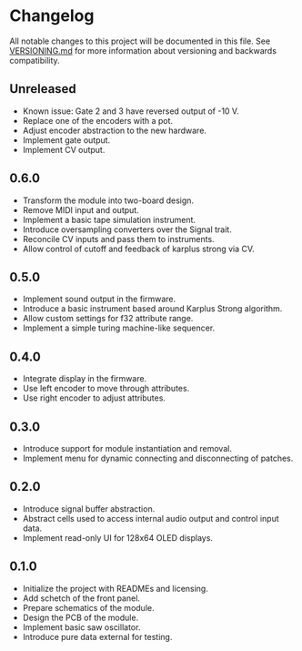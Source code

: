 # Changelog

All notable changes to this project will be documented in this file. See
[VERSIONING.md](VERSIONING.md) for more information about versioning and
backwards compatibility.

## Unreleased

* Known issue: Gate 2 and 3 have reversed output of -10 V.
* Replace one of the encoders with a pot.
* Adjust encoder abstraction to the new hardware.
* Implement gate output.
* Implement CV output.

## 0.6.0

* Transform the module into two-board design.
* Remove MIDI input and output.
* Implement a basic tape simulation instrument.
* Introduce oversampling converters over the Signal trait.
* Reconcile CV inputs and pass them to instruments.
* Allow control of cutoff and feedback of karplus strong via CV.

## 0.5.0

* Implement sound output in the firmware.
* Introduce a basic instrument based around Karplus Strong algorithm.
* Allow custom settings for f32 attribute range.
* Implement a simple turing machine-like sequencer.

## 0.4.0

* Integrate display in the firmware.
* Use left encoder to move through attributes.
* Use right encoder to adjust attributes.

## 0.3.0

* Introduce support for module instantiation and removal.
* Implement menu for dynamic connecting and disconnecting of patches.

## 0.2.0

* Introduce signal buffer abstraction.
* Abstract cells used to access internal audio output and control input data.
* Implement read-only UI for 128x64 OLED displays.

## 0.1.0

* Initialize the project with READMEs and licensing.
* Add schetch of the front panel.
* Prepare schematics of the module.
* Design the PCB of the module.
* Implement basic saw oscillator.
* Introduce pure data external for testing.
